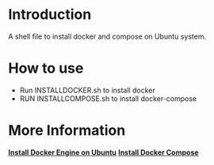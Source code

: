 # Introduction
A shell file to install docker and compose on Ubuntu system. 

# How to use
- Run INSTALLDOCKER.sh to install docker
- RUN INSTALLCOMPOSE.sh to install docker-compose

# More Information
[**Install Docker Engine on Ubuntu**](https://docs.docker.com/engine/install/ubuntu/)
[**Install Docker Compose**](https://docs.docker.com/compose/install/)

